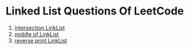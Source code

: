 # Linked List Questions Of LeetCode

1. [intersection LinkList](./intersectionLinkList/)
2. [middle of LinkList](./middleLinkList/)
3. [reverse print LinkList]()
